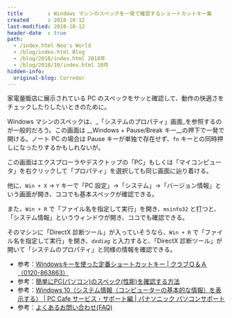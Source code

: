 ```yaml
---
title        : Windows マシンのスペックを一発で確認するショートカットキー集
created      : 2018-10-12
last-modified: 2018-10-12
header-date  : true
path:
  - /index.html Neo's World
  - /blog/index.html Blog
  - /blog/2018/index.html 2018年
  - /blog/2018/10/index.html 10月
hidden-info:
  original-blog: Corredor
---
```


家電量販店に展示されている PC のスペックをサッと確認して、動作の快適さをチェックしたりしたいときのために。

Windows マシンのスペックは、_「システムのプロパティ」画面_を参照するのが一般的だろう。この画面は __Windows + Pause/Break キー__の押下で一発で開ける。ノート PC の場合は Pause キーが単独で存在せず、`fn` キーとの同時押しになったりするかもしれないが。

この画面はエクスプローラやデスクトップの「PC」もしくは「マイコンピュータ」を右クリックして「プロパティ」を選択しても同じ画面に辿り着ける。

他に、`Win + X` → `Y` キーで「PC 設定」→「システム」→「バージョン情報」という画面が開き、ココでも基本スペックが確認できる。

また、`Win + R` で「ファイル名を指定して実行」を開き、`msinfo32` と打つと、「システム情報」というウィンドウが開き、ココでも確認できる。

そのマシンに「DirectX 診断ツール」が入っていそうなら、`Win + R` で「ファイル名を指定して実行」を開き、_`dxdiag`_ と入力すると、「DirectX 診断ツール」が開いて「システムのプロパティ」と同様の情報を確認できる。

- 参考：[Windowsキーを使った定番ショートカットキー | クラブＱ＆Ａ（0120-863863）](https://www.clubqa.com/main/?p=316)
- 参考：[簡単にPC(パソコン)のスペック(性能)を確認する方法](https://www.haruru29.net/blog/post-4182/)
- 参考：[Windows 10（システム情報（コンピューターの基本的な情報）を表示する） | PC Cafe サービス・サポート編 | パナソニック パソコンサポート](https://askpc.panasonic.co.jp/beginner/guide/ten07/7012.html)
- 参考：[よくあるお問い合わせ(FAQ)](https://secure.gungho.jp/faq/faqdetail.aspx?id=7c3c2e9a-2b87-42b5-a83f-845e40593617)
